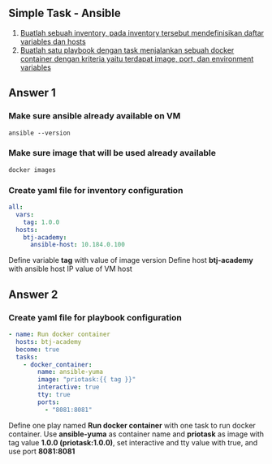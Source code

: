 ## Simple Task - Ansible
1. [Buatlah sebuah inventory, pada inventory tersebut mendefinisikan daftar variables dan hosts](https://github.com/u1-byte/btj-academy/tree/main/ansible#answer-1)
2. [Buatlah satu playbook dengan task menjalankan sebuah docker container dengan kriteria yaitu terdapat image, port, dan environment variables](https://github.com/u1-byte/btj-academy/tree/main/ansible#answer-2)

## Answer 1
### Make sure ansible already available on VM

    ansible --version

### Make sure image that will be used already available

    docker images

### Create yaml file for inventory configuration
```yaml
all:
  vars:
    tag: 1.0.0
  hosts:
    btj-academy:
      ansible-host: 10.184.0.100
```
Define variable **tag** with value of image version
Define host **btj-academy** with ansible host IP value of VM host

## Answer 2
### Create yaml file for playbook configuration
```yaml
- name: Run docker container
  hosts: btj-academy
  become: true
  tasks:
    - docker_container:
        name: ansible-yuma
        image: "priotask:{{ tag }}"
        interactive: true
        tty: true
        ports:
          - "8081:8081"
```
Define one play named **Run docker container** with one task to run docker container.
Use **ansible-yuma** as container name and **priotask** as image with tag value **1.0.0 (priotask:1.0.0)**, set interactive and tty value with true, and use port **8081:8081** 
